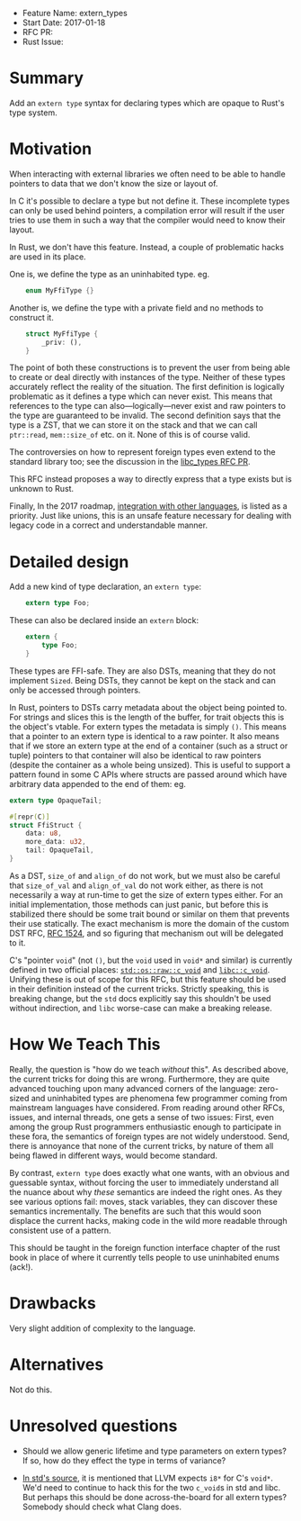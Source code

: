 - Feature Name: extern_types
- Start Date: 2017-01-18
- RFC PR: 
- Rust Issue: 

# Summary
[summary]: #summary

Add an `extern type` syntax for declaring types which are opaque to Rust's type
system.

# Motivation
[motivation]: #motivation

When interacting with external libraries we often need to be able to handle pointers to data that we don't know the size or layout of.

In C it's possible to declare a type but not define it.
These incomplete types can only be used behind pointers, a compilation error will result if the user tries to use them in such a way that the compiler would need to know their layout.

In Rust, we don't have this feature. Instead, a couple of problematic hacks are used in its place.

One is, we define the type as an uninhabited type. eg.

```rust
    enum MyFfiType {}
```

Another is, we define the type with a private field and no methods to construct it.

```rust
    struct MyFfiType {
        _priv: (),
    }
```

The point of both these constructions is to prevent the user from being able to create or deal directly with instances of the type.
Neither of these types accurately reflect the reality of the situation.
The first definition is logically problematic as it defines a type which can never exist.
This means that references to the type can also—logically—never exist and raw pointers to the type are guaranteed to be
invalid.
The second definition says that the type is a ZST, that we can store it on the stack and that we can call `ptr::read`, `mem::size_of` etc. on it.
None of this is of course valid.

The controversies on how to represent foreign types even extend to the standard library too; see the discussion in the [libc_types RFC PR](https://github.com/rust-lang/rfcs/pull/1783).

This RFC instead proposes a way to directly express that a type exists but is unknown to Rust.

Finally, In the 2017 roadmap, [integration with other languages](https://github.com/rust-lang/rfcs/blob/master/text/1774-roadmap-2017.md#integration-with-other-languages), is listed as a priority.
Just like unions, this is an unsafe feature necessary for dealing with legacy code in a correct and understandable manner.

# Detailed design
[design]: #detailed-design

Add a new kind of type declaration, an `extern type`:

```rust
    extern type Foo;
```

These can also be declared inside an `extern` block:

```rust
    extern {
        type Foo;
    }
```

These types are FFI-safe. They are also DSTs, meaning that they do not implement `Sized`. Being DSTs, they cannot be kept on the stack and can only be accessed through pointers.

In Rust, pointers to DSTs carry metadata about the object being pointed to.
For strings and slices this is the length of the buffer, for trait objects this is the object's vtable.
For extern types the metadata is simply `()`.
This means that a pointer to an extern type is identical to a raw pointer.
It also means that if we store an extern type at the end of a container (such as a struct or tuple) pointers to that container will also be identical to raw pointers (despite the container as a whole being unsized).
This is useful to support a pattern found in some C APIs where structs are passed around which have arbitrary data appended to the end of them: eg.

```rust
extern type OpaqueTail;

#[repr(C)]
struct FfiStruct {
    data: u8,
    more_data: u32,
    tail: OpaqueTail,
}
```

As a DST, `size_of` and `align_of` do not work, but we must also be careful that `size_of_val` and `align_of_val` do not work either, as there is not necessarily a way at run-time to get the size of extern types either.
For an initial implementation, those methods can just panic, but before this is stabilized there should be some trait bound or similar on them that prevents their use statically.
The exact mechanism is more the domain of the custom DST RFC, [RFC 1524](https://github.com/rust-lang/rfcs/pull/1524), and so figuring that mechanism out will be delegated to it.

C's "pointer `void`" (not `()`, but the `void` used in `void*` and similar) is currently defined in two official places: [`std::os::raw::c_void`](https://doc.rust-lang.org/stable/std/os/raw/enum.c_void.html) and [`libc::c_void`](https://doc.rust-lang.org/libc/x86_64-unknown-linux-gnu/libc/enum.c_void.html).
Unifying these is out of scope for this RFC, but this feature should be used in their definition instead of the current tricks.
Strictly speaking, this is breaking change, but the `std` docs explicitly say this shouldn't be used without indirection, and `libc` worse-case can make a breaking release.

# How We Teach This
[how-we-teach-this]: #how-we-teach-this

Really, the question is "how do we teach *without* this".
As described above, the current tricks for doing this are wrong.
Furthermore, they are quite advanced touching upon many advanced corners of the language: zero-sized and uninhabited types are phenomena few programmer coming from mainstream languages have considered.
From reading around other RFCs, issues, and internal threads, one gets a sense of two issues:
First, even among the group Rust programmers enthusiastic enough to participate in these fora, the semantics of foreign types are not widely understood.
Send, there is annoyance that none of the current tricks, by nature of them all being flawed in different ways, would become standard.

By contrast, `extern type` does exactly what one wants, with an obvious and guessable syntax, without forcing the user to immediately understand all the nuance about why *these* semantics are indeed the right ones.
As they see various options fail: moves, stack variables, they can discover these semantics incrementally.
The benefits are such that this would soon displace the current hacks, making code in the wild more readable through consistent use of a pattern.

This should be taught in the foreign function interface chapter of the rust book in place of where it currently tells people to use uninhabited enums (ack!).

# Drawbacks
[drawbacks]: #drawbacks

Very slight addition of complexity to the language.

# Alternatives
[alternatives]: #alternatives

Not do this.

# Unresolved questions
[unresolved]: #unresolved-questions

- Should we allow generic lifetime and type parameters on extern types?
  If so, how do they effect the type in terms of variance?

- [In std's source](https://github.com/rust-lang/rust/blob/164619a8cfe6d376d25bd3a6a9a5f2856c8de64d/src/libstd/os/raw.rs#L59-L64), it is mentioned that LLVM expects `i8*` for C's `void*`.
  We'd need to continue to hack this for the two `c_void`s in std and libc.
  But perhaps this should be done across-the-board for all extern types?
  Somebody should check what Clang does.
